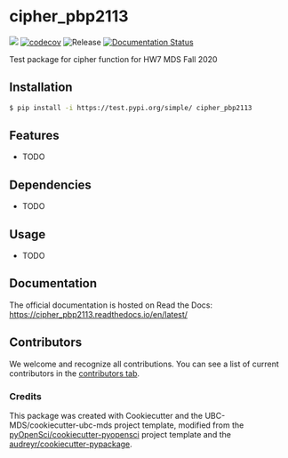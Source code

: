 # cipher_pbp2113 

![](https://github.com/paulplatzman/cipher_pbp2113/workflows/build/badge.svg) [![codecov](https://codecov.io/gh/paulplatzman/cipher_pbp2113/branch/main/graph/badge.svg)](https://codecov.io/gh/paulplatzman/cipher_pbp2113) ![Release](https://github.com/paulplatzman/cipher_pbp2113/workflows/Release/badge.svg) [![Documentation Status](https://readthedocs.org/projects/cipher_pbp2113/badge/?version=latest)](https://cipher_pbp2113.readthedocs.io/en/latest/?badge=latest)

Test package for cipher function for HW7 MDS Fall 2020

## Installation

```bash
$ pip install -i https://test.pypi.org/simple/ cipher_pbp2113
```

## Features

- TODO

## Dependencies

- TODO

## Usage

- TODO

## Documentation

The official documentation is hosted on Read the Docs: https://cipher_pbp2113.readthedocs.io/en/latest/

## Contributors

We welcome and recognize all contributions. You can see a list of current contributors in the [contributors tab](https://github.com/paulplatzman/cipher_pbp2113/graphs/contributors).

### Credits

This package was created with Cookiecutter and the UBC-MDS/cookiecutter-ubc-mds project template, modified from the [pyOpenSci/cookiecutter-pyopensci](https://github.com/pyOpenSci/cookiecutter-pyopensci) project template and the [audreyr/cookiecutter-pypackage](https://github.com/audreyr/cookiecutter-pypackage).
